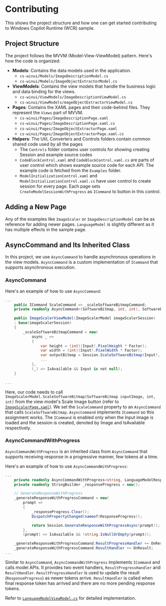 # Contributing

This shows the project structure and how one can get started contributing to Windows Copilot Runtime (WCR) sample.

## Project Structure

The project follows the MVVM (Model-View-ViewModel) pattern. Here's how the code is organized:

- **Models**: Contains the data models used in the application.
  - `cs-winui/Models/ImageDescriptionModel.cs`
  - `cs-winui/Models/ImageObjectExtractorModel.cs`
- **ViewModels**: Contains the view models that handle the business logic and data binding for the views.
  - `cs-winui/ViewModels/ImageDescriptionViewModel.cs`
  - `cs-winui/ViewModels/mageObjectExtractorViewModel.cs`
- **Pages**: Contains the XAML pages and their code-behind files. They represent the `Views` part of MVVM.
  - `cs-winui/Pages/ImageDescriptionPage.xaml`
  - `cs-winui/Pages/ImageDescriptionPage.xaml.cs`
  - `cs-winui/Pages/ImageObjectExtractorPage.xaml`
  - `cs-winui/Pages/ImageObjectExtractorPage.xaml.cs`
- **Helpers**: The Util, Converters and Controls folders contain common shared code used by all the pages
  - The `Controls` folder contains user controls for showing creating Session and example source codes
  - `CodeBlockControl.xaml` and `CodeBlockControl.xaml.cs` are parts of user control which shows example source code for each API. The example code is fetched from the `Examples` folder.
  - `ModelInitializationControl.xaml` and `ModelInitializationControl.xaml.cs` have user control to create session for every page. Each page sets `CreateModelSessionWithProgress` as `ICommand` to button in this control. 
  
## Adding a New Page
Any of the examples like `ImageScaler` or `ImageDescriptionModel` can be as reference for adding newer pages. `LanguageModel` is slightly different as it has multiple effects in the sample page. 


## AsyncCommand and Its Inherited Class

In this project, we use `AsyncCommand` to handle asynchronous operations in the view models. `AsyncCommand` is a custom implementation of `ICommand` that supports asynchronous execution.

### AsyncCommand

Here's an example of how to use `AsyncCommand`:

```csharp
...
    public ICommand ScaleCommand => _scaleSoftwareBitmapCommand;
    private readonly AsyncCommand<(SoftwareBitmap, int, int), SoftwareBitmapSource> _scaleSoftwareBitmapCommand;

    public ImageScalerViewModel(ImageScalerModel imageScalerSession)
    : base(imageScalerSession)
    {
        _scaleSoftwareBitmapCommand = new(
            async _ =>
            {
                var height = (int)(Input!.PixelHeight * Factor);
                var width = (int)(Input!.PixelWidth * Factor);
                var outputBitmap = Session.ScaleSoftwareBitmap(Input!, width, height);
                ...
            },
            (_) => IsAvailable && Input is not null);
    }

...

```
Here, our code needs to call `ImageScalerModel.ScaleSoftwareBitmap(SoftwareBitmap inputImage, int, int)` from the view model's Scale Image button (refer to [`ImageScalerPage.xaml`](./cs-winui/Pages/ImageScalerPage.xaml)). We set the `ScaleCommand` property to an `AsyncCommand` that calls `ScaleSoftwareBitmap`. `AsyncCommand` implements `ICommand` so this assignment works.
The `ICommand` is enabled only when the Input image is loaded and the session is created, denoted by Image and IsAvailable respectively.

### AsyncCommandWithProgress

`AsyncCommandWithProgress` is an inherited class from `AsyncCommand` that supports receiving response in a progressive manner, few tokens at a time.

Here's an example of how to use `AsyncCommandWithProgress`:

```csharp
...
    private readonly AsyncCommandWithProgress<string, LanguageModelResponse, string> _generateResponseWithProgressCommand;
    private readonly StringBuilder _responseProgress = new();

    // GenerateResponseWithProgress
    _generateResponseWithProgressCommand = new(
        prompt =>
        {
            _responseProgress.Clear();
            DispatchPropertyChanged(nameof(ResponseProgress));

            return Session.GenerateResponseWithProgressAsync(prompt!);
        },
        (prompt) => IsAvailable && !string.IsNullOrEmpty(prompt));

    _generateResponseWithProgressCommand.ResultProgressHandler += OnResultProgress;
    _generateResponseWithProgressCommand.ResultHandler += OnResult;
...
```
Similar to `AsyncCommand`, `AsyncCommandWithProgress` implements `ICommand` and calls model APIs. It provides two event handlers, `ResultProgressHandler` and `ResultHandler`.
`ResultProgressHandler` is used to update the result (`ResponseProgress`) as newer tokens arrive.
`ResultHandler` is called when final response token has arrived and there are no more pending response tokens.

Refer to [`LanguageModelViewModel.cs`](./cs-winui/ViewModels/LanguageModelViewModel.cs) for detailed implementation.
